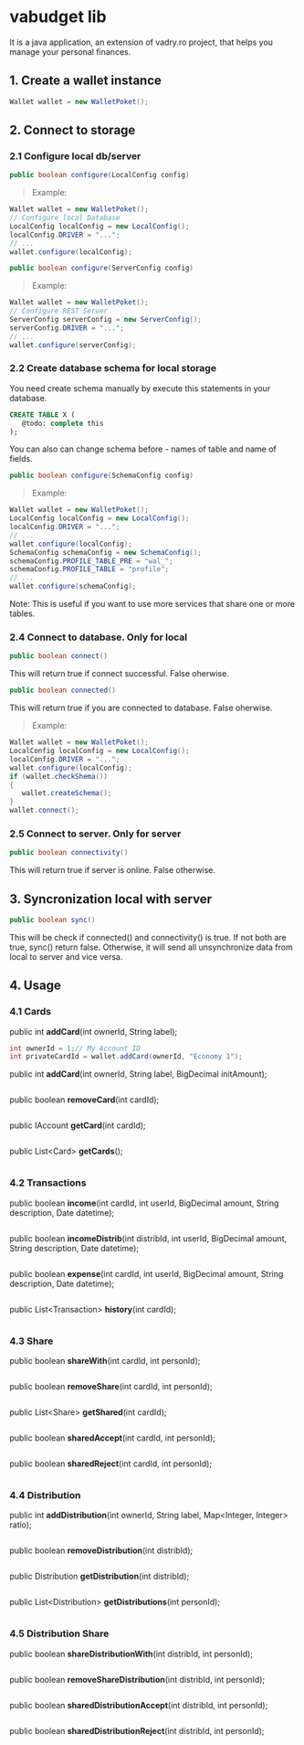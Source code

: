 
# vabudget lib
It is a java application, an extension of vadry.ro project, that helps you manage your personal finances.

## 1. Create a wallet instance
```java
Wallet wallet = new WalletPoket();
```

## 2. Connect to storage
### 2.1 Configure local db/server
```java
public boolean configure(LocalConfig config)
```
> Example:
```java
Wallet wallet = new WalletPoket();
// Configure local Database
LocalConfig localConfig = new LocalConfig();
localConfig.DRIVER = "...";
// ...
wallet.configure(localConfig);
```
    
```java
public boolean configure(ServerConfig config)
```
> Example:
```java
Wallet wallet = new WalletPoket();
// Configure REST Server
ServerConfig serverConfig = new ServerConfig();
serverConfig.DRIVER = "...";
// ...
wallet.configure(serverConfig);
```
    
### 2.2 Create database schema for local storage
You need create schema manually by execute this statements in your database.
```sql
CREATE TABLE X (
   @todo: complete this
);
```
You can also can change schema before - names of table and name of fields.
```java
public boolean configure(SchemaConfig config)
```
> Example:
```java
Wallet wallet = new WalletPoket();
LocalConfig localConfig = new LocalConfig();
localConfig.DRIVER = "...";
// ...
wallet.configure(localConfig);
SchemaConfig schemaConfig = new SchemaConfig();
schemaConfig.PROFILE_TABLE_PRE = "wal_";
schemaConfig.PROFILE_TABLE = "profile";
// ...
wallet.configure(schemaConfig);
```
    
Note: This is useful if you want to use more services that share one or more tables.

### 2.4 Connect to database. Only for local
```java
public boolean connect()
```
This will return true if connect successful. False oherwise.
```java
public boolean connected()
```
This will return true if you are connected to database. False oherwise.
> Example:
```java
Wallet wallet = new WalletPoket();
LocalConfig localConfig = new LocalConfig();
localConfig.DRIVER = "...";
wallet.configure(localConfig);
if (wallet.checkShema())
{
   wallet.createSchema();
}
wallet.connect();
```
    
### 2.5 Connect to server. Only for server
```java
public boolean connectivity()
```
This will return true if server is online. False otherwise.

## 3. Syncronization local with server
```java
public boolean sync()
```
This will be check if connected() and connectivity() is true. If not both are true, sync() return false.
Otherwise, it will send all unsynchronize data from local to server and vice versa.

## 4. Usage
### 4.1 Cards
public int **addCard**(int ownerId, String label);
```java
int ownerId = 1;// My Account ID
int privateCardId = wallet.addCard(ownerId, "Economy 1");
```
public int **addCard**(int ownerId, String label, BigDecimal initAmount);
```java
```
public boolean **removeCard**(int cardId);
```java
```
public IAccount **getCard**(int cardId);
```java
```
public List\<Card\> **getCards**();
```java
```

### 4.2 Transactions

public boolean **income**(int cardId, int userId, BigDecimal amount, String description, Date datetime);
```java
```
public boolean **incomeDistrib**(int distribId, int userId, BigDecimal amount, String description, Date datetime);
```java
```
public boolean **expense**(int cardId, int userId, BigDecimal amount, String description, Date datetime);
```java
```
public List\<Transaction\> **history**(int cardId);
```java
```

### 4.3 Share

public boolean **shareWith**(int cardId, int personId);
```java
```
public boolean **removeShare**(int cardId, int personId);
```java
```
public List\<Share\> **getShared**(int cardId);
```java
```
public boolean **sharedAccept**(int cardId, int personId);
```java
```
public boolean **sharedReject**(int cardId, int personId);
```java
```

### 4.4 Distribution

public int **addDistribution**(int ownerId, String label, Map<Integer, Integer> ratio);
```java
```
public boolean **removeDistribution**(int distribId);
```java
```
public Distribution **getDistribution**(int distribId);
```java
```
public List\<Distribution\> **getDistributions**(int personId);
```java
```

### 4.5 Distribution Share

public boolean **shareDistributionWith**(int distribId, int personId);
```java
```
public boolean **removeShareDistribution**(int distribId, int personId);
```java
```
public boolean **sharedDistributionAccept**(int distribId, int personId);
```java
```
public boolean **sharedDistributionReject**(int distribId, int personId);
```java
```

